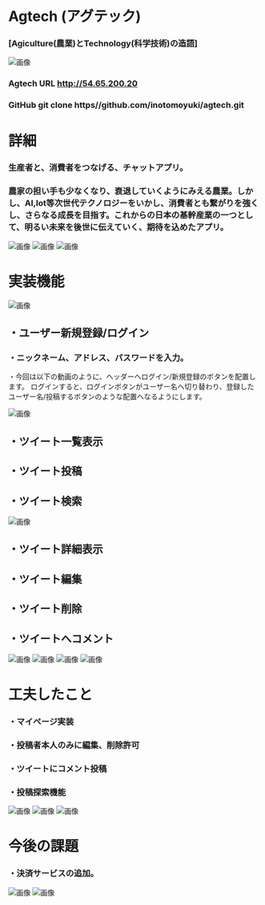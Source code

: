 # Agtech (アグテック)  
### [Agiculture(農業)とTechnology(科学技術)の造語]

![画像](https://encrypted-tbn0.gstatic.com/images?q=tbn%3AANd9GcQWUkrryinpp3nwHELaek25_Ki7ywO0tCes6Q&usqp=CAU)


### Agtech URL **http://54.65.200.20**    
### GitHub **git clone    https//github.com/inotomoyuki/agtech.git**

# 詳細

### 生産者と、消費者をつなげる、チャットアプリ。  
### 農家の担い手も少なくなり、衰退していくようにみえる農業。しかし、AI,Iot等次世代テクノロジーをいかし、消費者とも繋がりを強くし、さらなる成長を目指す。これからの日本の基幹産業の一つとして、明るい未来を後世に伝えていく、期待を込めたアプリ。

![画像](https://encrypted-tbn0.gstatic.com/images?q=tbn%3AANd9GcS8D5t9Lk5WVrS0m18W4etUDEg4bDkC80LscA&usqp=CAU)
![画像](https://encrypted-tbn0.gstatic.com/images?q=tbn%3AANd9GcTv3Caaui4pAyUomuCxwIxYkWXjAaYGiaGkiw&usqp=CAU)
![画像](https://encrypted-tbn0.gstatic.com/images?q=tbn%3AANd9GcRmWP3JyyKNqEuJZtdj4bR5nZM6iN5wWmjqVw&usqp=CAU)

# 実装機能

![画像](https://i.gyazo.com/f566c7a768ee9d89e56f37d3bc109146.gif)
## ・ユーザー新規登録/ログイン  
### ・ニックネーム、アドレス、パスワードを入力。
・今回は以下の動画のように、ヘッダーへログイン/新規登録のボタンを配置します。
ログインすると、ログインボタンがユーザー名へ切り替わり、登録したユーザー名/投稿するボタンのような配置へなるようにします。

![画像](https://i.gyazo.com/d244df89370000aad05cc9283f2c1984.gif)
## ・ツイート一覧表示
## ・ツイート投稿
## ・ツイート検索
![画像](https://i.gyazo.com/f0cc213f2ec07c5cbf15cbc9ddab0246.gif)
## ・ツイート詳細表示
## ・ツイート編集
## ・ツイート削除
## ・ツイートへコメント
![画像](https://encrypted-tbn0.gstatic.com/images?q=tbn%3AANd9GcSr15zQ4KMi5BpfnPUCzGZOumra6px-9EOg0g&usqp=CAU)
![画像](https://encrypted-tbn0.gstatic.com/images?q=tbn%3AANd9GcQCraISnBf-ZLwdRBldWfN3InpQkChFezztMg&usqp=CAU)
![画像](https://encrypted-tbn0.gstatic.com/images?q=tbn%3AANd9GcSbUC8PXjIxVZ5twMLVal_xKR4rccQYyzr7eA&usqp=CAU)
![画像](https://encrypted-tbn0.gstatic.com/images?q=tbn%3AANd9GcSkORfo7Z5wZOfgGF2gYFOABXxZCAUGD6f5kg&usqp=CAU)

# 工夫したこと
### ・マイページ実装     
### ・投稿者本人のみに編集、削除許可    
### ・ツイートにコメント投稿     
### ・投稿探索機能
![画像](https://encrypted-tbn0.gstatic.com/images?q=tbn%3AANd9GcTomHZWRVrgUqeD3liXWKEcAEQn2vzWXQOeHw&usqp=CAU)
![画像](https://encrypted-tbn0.gstatic.com/images?q=tbn%3AANd9GcS5xR5_i-efySL45hMEWO7ELK6QCRsOyrtZZw&usqp=CAU)
![画像](https://encrypted-tbn0.gstatic.com/images?q=tbn%3AANd9GcTomHZWRVrgUqeD3liXWKEcAEQn2vzWXQOeHw&usqp=CAU)
# 今後の課題
### ・決済サービスの追加。 
![画像](https://d1f5hsy4d47upe.cloudfront.net/35/35026fc91177fc4bd56f03a7b71d1beb_t.jpeg)
![画像](https://encrypted-tbn0.gstatic.com/images?q=tbn%3AANd9GcSp9ywP5OTqPNAphElXbZUeI-7y1X3K5fYoLA&usqp=CAU)




